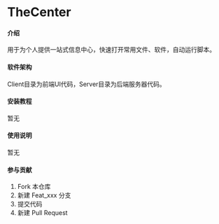 # TheCenter

#### 介绍
用于为个人提供一站式信息中心，快速打开常用文件、软件，自动运行脚本。

#### 软件架构
Client目录为前端UI代码，Server目录为后端服务器代码。


#### 安装教程

暂无

#### 使用说明

暂无

#### 参与贡献

1.  Fork 本仓库
2.  新建 Feat_xxx 分支
3.  提交代码
4.  新建 Pull Request


